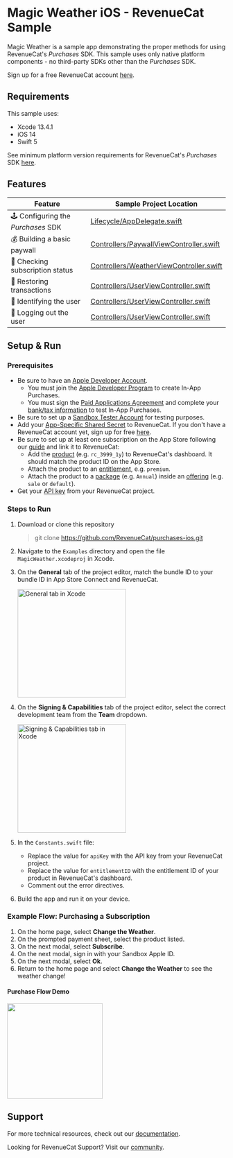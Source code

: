 # Magic Weather iOS - RevenueCat Sample

Magic Weather is a sample app demonstrating the proper methods for using RevenueCat's *Purchases* SDK. This sample uses only native platform components - no third-party SDKs other than the *Purchases* SDK.

Sign up for a free RevenueCat account [here](https://www.revenuecat.com).

## Requirements

This sample uses:

- Xcode 13.4.1
- iOS 14
- Swift 5

See minimum platform version requirements for RevenueCat's *Purchases* SDK [here](https://github.com/RevenueCat/purchases-ios/blob/main/Package.swift#L65).

## Features

| Feature                          | Sample Project Location                   |
| -------------------------------- | ----------------------------------------- |
| 🕹 Configuring the *Purchases* SDK  | [Lifecycle/AppDelegate.swift](MagicWeather/Sources/Lifecycle/AppDelegate.swift) |
| 💰 Building a basic paywall         | [Controllers/PaywallViewController.swift](MagicWeather/Sources/Controllers/PaywallViewController.swift) |
| 🔐 Checking subscription status     | [Controllers/WeatherViewController.swift](MagicWeather/Sources/Controllers/WeatherViewController.swift#L36) |
| 🤑 Restoring transactions           | [Controllers/UserViewController.swift](MagicWeather/Sources/Controllers/UserViewController.swift#L112) |
| 👥 Identifying the user             | [Controllers/UserViewController.swift](MagicWeather/Sources/Controllers/UserViewController.swift#L56) |
| 🚪 Logging out the user             | [Controllers/UserViewController.swift](MagicWeather/Sources/Controllers/UserViewController.swift#L86) |

## Setup & Run

### Prerequisites
- Be sure to have an [Apple Developer Account](https://developer.apple.com/account/).
    - You must join the [Apple Developer Program](https://developer.apple.com/programs/) to create In-App Purchases.
    - You must sign the [Paid Applications Agreement](https://docs.revenuecat.com/docs/getting-started#3-store-setup) and complete your [bank/tax information](https://docs.revenuecat.com/docs/getting-started#3-store-setup) to test In-App Purchases.
- Be sure to set up a [Sandbox Tester Account](https://help.apple.com/app-store-connect/#/dev8b997bee1) for testing purposes.
- Add your [App-Specific Shared Secret](https://docs.revenuecat.com/docs/itunesconnect-app-specific-shared-secret) to RevenueCat. If you don't have a RevenueCat account yet, sign up for free [here](https://app.revenuecat.com/signup).
- Be sure to set up at least one subscription on the App Store following our [guide](https://docs.revenuecat.com/docs/apple-app-store) and link it to RevenueCat:
    - Add the [product](https://docs.revenuecat.com/docs/entitlements#products) (e.g. `rc_3999_1y`) to RevenueCat's dashboard. It should match the product ID on the App Store.
    - Attach the product to an [entitlement](https://docs.revenuecat.com/docs/entitlements#creating-an-entitlement), e.g. `premium`.
    - Attach the product to a [package](https://docs.revenuecat.com/docs/entitlements#adding-packages) (e.g. `Annual`) inside an [offering](https://docs.revenuecat.com/docs/entitlements#creating-an-offering) (e.g. `sale` or `default`).
- Get your [API key](https://docs.revenuecat.com/docs/authentication#obtaining-api-keys) from your RevenueCat project.

### Steps to Run
1. Download or clone this repository
    >git clone https://github.com/RevenueCat/purchases-ios.git

2. Navigate to the `Examples` directory and open the file `MagicWeather.xcodeproj` in Xcode.
3. On the **General** tab of the project editor, match the bundle ID to your bundle ID in App Store Connect and RevenueCat.
    
    <img src="https://i.imgur.com/1z32GRo.png" alt="General tab in Xcode" width="250px" />
4. On the **Signing & Capabilities** tab of the project editor, select the correct development team from the **Team** dropdown.  
    
    <img src="https://i.imgur.com/FiDJ1Wq.png" alt="Signing & Capabilities tab in Xcode" width="250px" />
5. In the `Constants.swift` file: 
    - Replace the value for `apiKey` with the API key from your RevenueCat project.
    - Replace the value for `entitlementID` with the entitlement ID of your product in RevenueCat's dashboard.
    - Comment out the error directives.
6. Build the app and run it on your device. 

### Example Flow: Purchasing a Subscription

1. On the home page, select **Change the Weather**.
2. On the prompted payment sheet, select the product listed.
3. On the next modal, select **Subscribe**.
4. On the next modal, sign in with your Sandbox Apple ID.
5. On the next modal, select **Ok**.
6. Return to the home page and select **Change the Weather** to see the weather change!

#### Purchase Flow Demo
<img src="https://i.imgur.com/SSbRLhr.gif" width="220px" />

## Support

For more technical resources, check out our [documentation](https://docs.revenuecat.com).

Looking for RevenueCat Support? Visit our [community](https://community.revenuecat.com/).